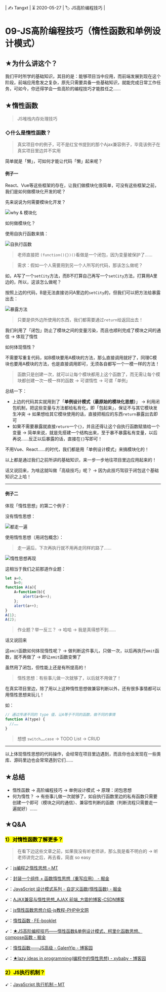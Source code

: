 | ✍️ Tangxt | ⏳ 2020-05-27 | 🏷️ JS高阶编程技巧  |

# 09-JS高阶编程技巧（惰性函数和单例设计模式）

## ★为什么讲这个？

我们平时所学的基础知识，其目的是：能够项目当中应用，而前端发展到现在这个阶段，前端应用愈发之复杂，原先只需要具备一些基础知识，就能完成日常工作任务，可如今，你还得学会一些高阶的编程技巧才能胜任之……

## ★惰性函数

> JS堆栈内存处理技巧

### ◇什么是惰性函数？

> 真实项目中的例子，可不是红宝书提到的那个Ajax兼容例子，毕竟该例子在真实项目里边并不实用

简单就是「懒」，可如何才能让代码「懒」起来呢？

#### 例子一

React、Vue等这些框架的存在，让我们做模块化很简单，可没有这些框架之前，我们是如何做模块化开发的呢？

先来说说为何需要模块化开发？

![why & 模块化](assets/img/2020-05-27-21-09-58.png)

如何做模块化？

使用自执行函数来搞：

![自执行函数](assets/img/2020-05-27-21-17-49.png)

> 老师直接把 `(function(){})()`看做是一个闭包，因为变量被保护了……

> 需求：假如一个人需要用到另一个人所写的代码，那该怎么做呢？

如，A写了一个`setCity`方法，而B不打算自己再写一个`setCity`方法，打算用A里边的，所以，这该怎么做呢？

按照上边的代码，B是无法直接访问A里边的`setCity`的，但我们可以把方法给暴露出去：

![暴露方法](assets/img/2020-05-27-21-49-34.png)

> 只要是供外边所使用的东西，我们都需要通过`return`给返回出去！

我们利用了「闭包」防止了模块之间的变量污染，而且也顺利完成了模块之间的通信 -> 体现了惰性

如何体现惰性？

不需要写重复代码，如B模块要用A模块的方法，那么直接调用就好了，同理C模块也要用A模块的方法，也是直接调用即可，无须各自都写一个一模一样的方法！

> 函数只是创建一次，就可以让每个模块都用上这个函数了，而无需让每个模块都创建一次一模一样的函数 -> 可谓惰性 -> 可谓「单例」

总结一下：

- 上边的代码其实就用到了「**单例设计模式（最原始的模块化思想）**」 -> 利用闭包机制，把这些变量与方法都给私有化，即「包起来」，保证不与其它模块发生冲突 -> 如果想给其它模块使用的话，直接把相应的东西`return`暴露出去即可
- 如果不需要暴露就直接`return`一个`{}`，并且还得让这个自执行函数赋值给一个变量 -> 简单来说，就是先搭建一个结构出来，至于暴不暴露私有变量，以后再说……反正以后暴露的话，直接在`{}`写即可！

不用Vue、React……的时代，我们都是用「单例设计模式」来搞模块化的！

以上都是通过我们之前所讲的基础知识，来一步一步地往项目里边应用起来的！

话又说回来，为啥这就叫做「高级技巧」呢？ -> 因为此技巧驾驭于闭包这个基础知识之上哈！

---

#### 例子二

体现「惰性思想」的第二个例子：

没有惰性思想：

![都走一遍](assets/img/2020-05-27-23-31-57.png)

使用惰性思想（用闭包概念）：

> 走一遍后，下次再执行就不用再走同样的路了……

![惰性思想再现](assets/img/2020-05-28-00-07-25.png)

这相当于我们之前那道作业题：

``` js
let a=0,
    b=0;
function A(a){
    A=function(b){
        alert(a+b++);
    };
    alert(a++);
}
A(1);
A(2);
```

> 作业题？举一反三？ -> 哈哈 -> 我是真得想不到……

话又说回来

这`emit`函数如何体现惰性呢？ -> 做判断这件事儿，只做一次，以后再执行`emit`函数，就不再做了 -> 即让`emit`函数变懒了

虽然用了闭包，但性能上还是有所提高的！

> 惰性思想：有些事儿做一次就够了，以后就不用做了！

在真实项目里边，除了用以上这种惰性思想做兼容判断以外，还有很多事情都可以用惰性思想来玩儿！

如：

``` js
// 通过传递不同的 type 值，让A等于不同的函数，做不同的事情
function A(type) {
  //……
}
```

> 想想 `switch……case` -> TODO List -> CRUD

---

以上体现惰性思想的代码操作，会经常在项目里边遇到，而且你也会发现在一些类库、源码里边也会常常遇到它们……

## ★总结

- 惰性函数 -> 高阶编程技巧 -> 单例设计模式 -> 原理：闭包思想
- 何为惰性？ -> 有些事儿做一次就够了，如自执行函数里边的私有函数只需要创建一个即可（模块之间的通信）、兼容性判断的函数（判断流程只需要走一遍就好）……

## ★Q&A

### <mark>1）对惰性函数了解更多？</mark>

> 在看下边这些文章之前，如果我没有听老师讲，那么我是看不明白的 -> 听老师讲完之后，再去看，简直 so easy

➹：[js编程之惰性思想 – MT](https://www.manster.me/?p=225)

➹：[封装一个组件 + 函数惰性思想（重写应用） - 掘金](https://juejin.im/post/5aff7a0ff265da0b75285fb6)

➹：[JavaScript 设计模式系列 - 自定义函数(惰性函数) - 掘金](https://juejin.im/post/591e3347570c3500698795e4)

➹：[AJAX兼容与惰性思想_AJAX,前端_方震的博客-CSDN博客](https://blog.csdn.net/lemon_0227/article/details/84578435)

➹：[js惰性函数思想介绍-js教程-PHP中文网](https://m.php.cn/article/405815.html)

➹：[惰性函数 · FE-booklet](https://xiaohuochai.site/JS/ECMA/types/LazyFunction.html)

➹：[★JS高阶编程技巧——惰性函数&单例设计模式、柯里化函数思想、compose函数 - 掘金](https://juejin.im/post/5eb929b75188256d3a5e9cbe)

➹：[惰性函数——JS高级 - GalenYip - 博客园](https://www.cnblogs.com/galenyip/p/4613430.html)

➹：[★lazy ideas in programming(编程中的惰性思想) - xybaby - 博客园](https://www.cnblogs.com/xybaby/p/6425735.html)

### <mark>2）JS执行机制？</mark>

➹：[JavaScript 执行机制 – MT](https://www.manster.me/?p=711)




























